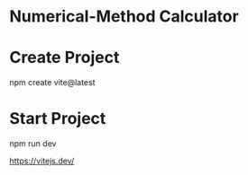 ﻿# Numerical-Method Calculator
 
 # Create Project
 npm create vite@latest
 
 
 # Start Project
 npm run dev
 
 
 https://vitejs.dev/
